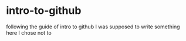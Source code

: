 # intro-to-github
following the guide of intro to github
I was supposed to write something here
I chose not to
